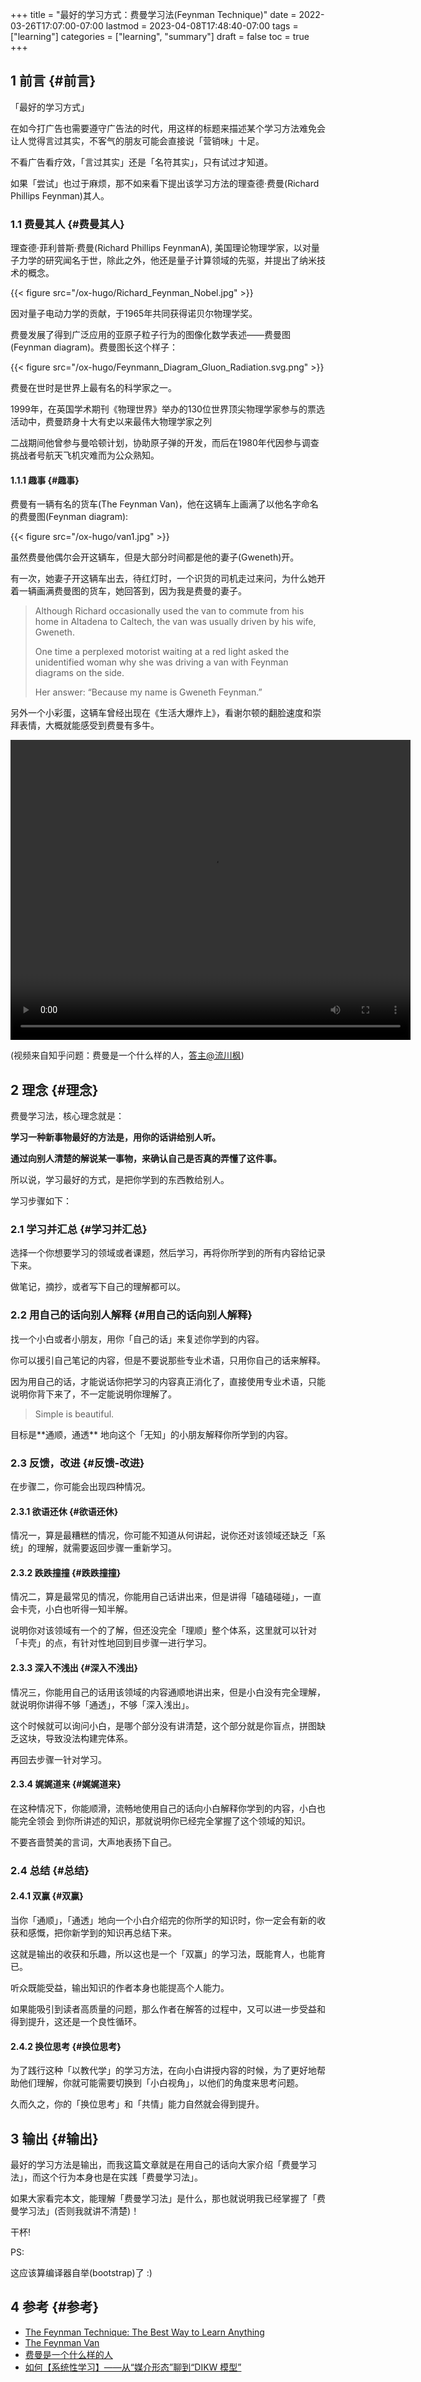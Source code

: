 +++
title = "最好的学习方式：费曼学习法(Feynman Technique)"
date = 2022-03-26T17:07:00-07:00
lastmod = 2023-04-08T17:48:40-07:00
tags = ["learning"]
categories = ["learning", "summary"]
draft = false
toc = true
+++

## <span class="section-num">1</span> 前言 {#前言}

「最好的学习方式」

在如今打广告也需要遵守广告法的时代，用这样的标题来描述某个学习方法难免会让人觉得言过其实，不客气的朋友可能会直接说「营销味」十足。

不看广告看疗效，「言过其实」还是「名符其实」，只有试过才知道。

如果「尝试」也过于麻烦，那不如来看下提出该学习方法的理查德·费曼(Richard Phillips Feynman)其人。


### <span class="section-num">1.1</span> 费曼其人 {#费曼其人}

理查德·菲利普斯·费曼(Richard Phillips FeynmanA), 美国理论物理学家，以对量子力学的研究闻名于世，除此之外，他还是量子计算领域的先驱，并提出了纳米技术的概念。

{{< figure src="/ox-hugo/Richard_Feynman_Nobel.jpg" >}}

因对量子电动力学的贡献，于1965年共同获得诺贝尔物理学奖。

费曼发展了得到广泛应用的亚原子粒子行为的图像化数学表述——费曼图(Feynman diagram)。费曼图长这个样子：

{{< figure src="/ox-hugo/Feynmann_Diagram_Gluon_Radiation.svg.png" >}}

费曼在世时是世界上最有名的科学家之一。

1999年，在英国学术期刊《物理世界》举办的130位世界顶尖物理学家参与的票选活动中，费曼跻身十大有史以来最伟大物理学家之列

二战期间他曾参与曼哈顿计划，协助原子弹的开发，而后在1980年代因参与调查挑战者号航天飞机灾难而为公众熟知。


#### <span class="section-num">1.1.1</span> 趣事 {#趣事}

费曼有一辆有名的货车(The Feynman Van)，他在这辆车上画满了以他名字命名的费曼图(Feynman diagram):

{{< figure src="/ox-hugo/van1.jpg" >}}

虽然费曼他偶尔会开这辆车，但是大部分时间都是他的妻子(Gweneth)开。

有一次，她妻子开这辆车出去，待红灯时，一个识货的司机走过来问，为什么她开着一辆画满费曼图的货车，她回答到，因为我是费曼的妻子。

> Although Richard occasionally used the van to commute from his home in Altadena to Caltech, the van was usually driven by his wife, Gweneth.
>
> One time a perplexed motorist waiting at a red light asked the unidentified woman why she was driving a van with Feynman diagrams on the side.
>
> Her answer: “Because my name is Gweneth Feynman.”

另外一个小彩蛋，这辆车曾经出现在《生活大爆炸上》，看谢尔顿的翻脸速度和崇拜表情，大概就能感受到费曼有多牛。

<video width="640" height="480" controls><source src="/ox-hugo/a0574396-170e-11e9-88c2-0a580a42fb87.mp4" type="video/mp4">
Your browser does not support the video tag.</video>

(视频来自知乎问题：费曼是一个什么样的人，[答主@流川枫](https://www.zhihu.com/question/31311463/answer/572942984))


## <span class="section-num">2</span> 理念 {#理念}

费曼学习法，核心理念就是：

****学习一种新事物最好的方法是，用你的话讲给别人听。****

****通过向别人清楚的解说某一事物，来确认自己是否真的弄懂了这件事。****

所以说，学习最好的方式，是把你学到的东西教给别人。

学习步骤如下：


### <span class="section-num">2.1</span> 学习并汇总 {#学习并汇总}

选择一个你想要学习的领域或者课题，然后学习，再将你所学到的所有内容给记录下来。

做笔记，摘抄，或者写下自己的理解都可以。


### <span class="section-num">2.2</span> 用自己的话向别人解释 {#用自己的话向别人解释}

找一个小白或者小朋友，用你「自己的话」来复述你学到的内容。

你可以援引自己笔记的内容，但是不要说那些专业术语，只用你自己的话来解释。

因为用自己的话，才能说话你把学习的内容真正消化了，直接使用专业术语，只能说明你背下来了，不一定能说明你理解了。

> Simple is beautiful.

目标是\*\*通顺，通透\*\* 地向这个「无知」的小朋友解释你所学到的内容。


### <span class="section-num">2.3</span> 反馈，改进 {#反馈-改进}

在步骤二，你可能会出现四种情况。


#### <span class="section-num">2.3.1</span> 欲语还休 {#欲语还休}

情况一，算是最糟糕的情况，你可能不知道从何讲起，说你还对该领域还缺乏「系统」的理解，就需要返回步骤一重新学习。


#### <span class="section-num">2.3.2</span> 跌跌撞撞 {#跌跌撞撞}

情况二，算是最常见的情况，你能用自己话讲出来，但是讲得「磕磕碰碰」，一直会卡壳，小白也听得一知半解。

说明你对该领域有一个的了解，但还没完全「理顺」整个体系，这里就可以针对「卡壳」的点，有针对性地回到目步骤一进行学习。


#### <span class="section-num">2.3.3</span> 深入不浅出 {#深入不浅出}

情况三，你能用自己的话用该领域的内容通顺地讲出来，但是小白没有完全理解，就说明你讲得不够「通透」，不够「深入浅出」。

这个时候就可以询问小白，是哪个部分没有讲清楚，这个部分就是你盲点，拼图缺乏这块，导致没法构建完体系。

再回去步骤一针对学习。


#### <span class="section-num">2.3.4</span> 娓娓道来 {#娓娓道来}

在这种情况下，你能顺滑，流畅地使用自己的话向小白解释你学到的内容，小白也能完全领会 到你所讲述的知识，那就说明你已经完全掌握了这个领域的知识。

不要吝啬赞美的言词，大声地表扬下自己。


### <span class="section-num">2.4</span> 总结 {#总结}


#### <span class="section-num">2.4.1</span> 双赢 {#双赢}

当你「通顺」，「通透」地向一个小白介绍完的你所学的知识时，你一定会有新的收获和感慨，把你新学到的知识再总结下来。

这就是输出的收获和乐趣，所以这也是一个「双赢」的学习法，既能育人，也能育已。

听众既能受益，输出知识的作者本身也能提高个人能力。

如果能吸引到读者高质量的问题，那么作者在解答的过程中，又可以进一步受益和得到提升，这还是一个良性循环。


#### <span class="section-num">2.4.2</span> 换位思考 {#换位思考}

为了践行这种「以教代学」的学习方法，在向小白讲授内容的时候，为了更好地帮助他们理解，你就可能需要切换到「小白视角」，以他们的角度来思考问题。

久而久之，你的「换位思考」和「共情」能力自然就会得到提升。


## <span class="section-num">3</span> 输出 {#输出}

最好的学习方法是输出，而我这篇文章就是在用自己的话向大家介绍「费曼学习法」，而这个行为本身也是在实践「费曼学习法」。

如果大家看完本文，能理解「费曼学习法」是什么，那也就说明我已经掌握了「费曼学习法」(否则我就讲不清楚)！

干杯!

PS:

这应该算编译器自举(bootstrap)了 :)


## <span class="section-num">4</span> 参考 {#参考}

-   [The Feynman Technique: The Best Way to Learn Anything](https://fs.blog/feynman-technique)
-   [The Feynman Van](http://www.feynman.com/fun/the-feynman-van/)
-   [费曼是一个什么样的人](https://www.zhihu.com/question/31311463)
-   [如何【系统性学习】——从“媒介形态”聊到“DIKW 模型”](https://program-think.blogspot.com/2019/10/Systematic-Learning.html#head-5)
